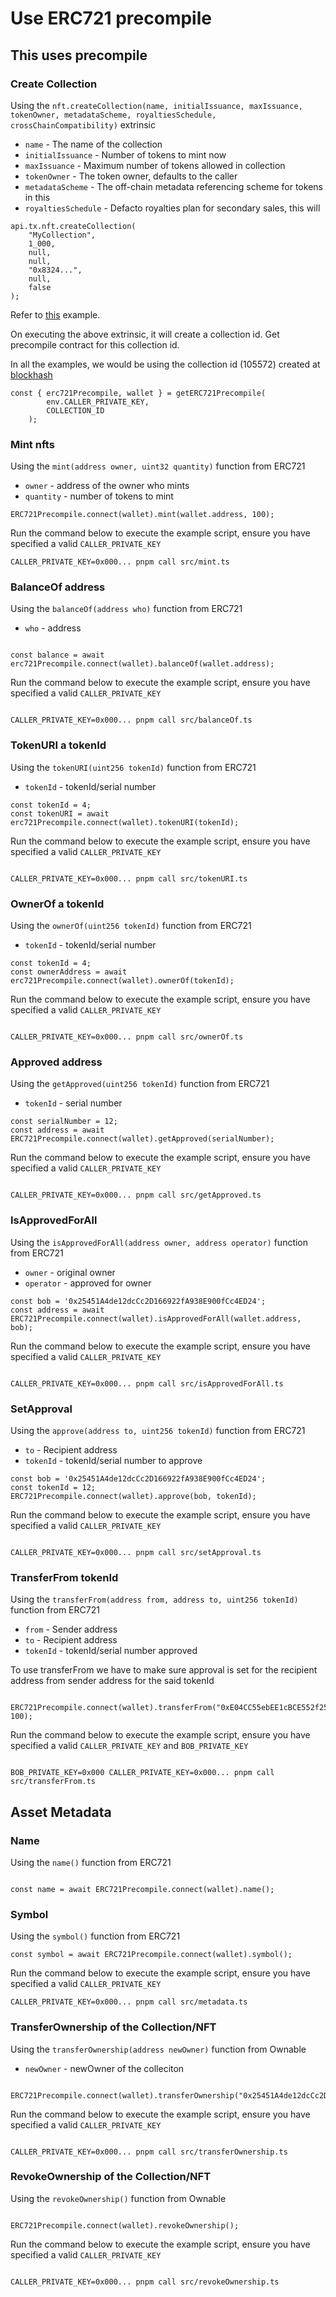 # Use ERC721 precompile

## This uses precompile

### Create Collection

Using the `nft.createCollection(name, initialIssuance, maxIssuance, tokenOwner, metadataScheme, royaltiesSchedule, crossChainCompatibility)` extrinsic

- `name` - The name of the collection
- `initialIssuance` - Number of tokens to mint now
- `maxIssuance` - Maximum number of tokens allowed in collection
- `tokenOwner` - The token owner, defaults to the caller
- `metadataScheme` - The off-chain metadata referencing scheme for tokens in this
- `royaltiesSchedule` - Defacto royalties plan for secondary sales, this will

```
api.tx.nft.createCollection(
    "MyCollection",
    1_000,
    null,
    null,
    "0x8324...",
    null,
    false
);
```

Refer to [this](https://github.com/futureversecom/trn-examples/blob/main/examples/substrate/use-nft/src/createCollection.ts) example.

On executing the above extrinsic, it will create a collection id.
Get precompile contract for this collection id.

In all the examples, we would be using the collection id (105572) created at [blockhash](https://portal.rootnet.cloud/?rpc=wss%3A%2F%2Fporcini.rootnet.app%2Farchive%2Fws#/explorer/query/0xf585b34a3e1b286058be39829bff1359b2934fba2b2fbf4fa5ec0d85789d4e93)

```
const { erc721Precompile, wallet } = getERC721Precompile(
        env.CALLER_PRIVATE_KEY,
        COLLECTION_ID
    );

```

### Mint nfts

Using the `mint(address owner, uint32 quantity)` function from ERC721

- `owner` - address of the owner who mints
- `quantity` - number of tokens to mint

```
ERC721Precompile.connect(wallet).mint(wallet.address, 100);
```

Run the command below to execute the example script, ensure you have specified a valid
`CALLER_PRIVATE_KEY`

```
CALLER_PRIVATE_KEY=0x000... pnpm call src/mint.ts
```

### BalanceOf address

Using the `balanceOf(address who)` function from ERC721

- `who` - address

```

const balance = await erc721Precompile.connect(wallet).balanceOf(wallet.address);

```

Run the command below to execute the example script, ensure you have specified a valid `CALLER_PRIVATE_KEY`

```

CALLER_PRIVATE_KEY=0x000... pnpm call src/balanceOf.ts

```

### TokenURI a tokenId

Using the `tokenURI(uint256 tokenId)` function from ERC721

- `tokenId` - tokenId/serial number

```
const tokenId = 4;
const tokenURI = await erc721Precompile.connect(wallet).tokenURI(tokenId);

```

Run the command below to execute the example script, ensure you have specified a valid `CALLER_PRIVATE_KEY`

```

CALLER_PRIVATE_KEY=0x000... pnpm call src/tokenURI.ts

```

### OwnerOf a tokenId

Using the `ownerOf(uint256 tokenId)` function from ERC721

- `tokenId` - tokenId/serial number

```
const tokenId = 4;
const ownerAddress = await erc721Precompile.connect(wallet).ownerOf(tokenId);

```

Run the command below to execute the example script, ensure you have specified a valid `CALLER_PRIVATE_KEY`

```

CALLER_PRIVATE_KEY=0x000... pnpm call src/ownerOf.ts

```

### Approved address

Using the `getApproved(uint256 tokenId)` function from ERC721

- `tokenId` - serial number

```
const serialNumber = 12;
const address = await ERC721Precompile.connect(wallet).getApproved(serialNumber);

```

Run the command below to execute the example script, ensure you have specified a valid `CALLER_PRIVATE_KEY`

```

CALLER_PRIVATE_KEY=0x000... pnpm call src/getApproved.ts

```

### IsApprovedForAll

Using the `isApprovedForAll(address owner, address operator)` function from ERC721

- `owner` - original owner
- `operator` - approved for owner

```
const bob = '0x25451A4de12dcCc2D166922fA938E900fCc4ED24';
const address = await ERC721Precompile.connect(wallet).isApprovedForAll(wallet.address, bob);

```

Run the command below to execute the example script, ensure you have specified a valid `CALLER_PRIVATE_KEY`

```

CALLER_PRIVATE_KEY=0x000... pnpm call src/isApprovedForAll.ts

```

### SetApproval

Using the `approve(address to, uint256 tokenId)` function from ERC721

- `to` - Recipient address
- `tokenId` - tokenId/serial number to approve

```
const bob = '0x25451A4de12dcCc2D166922fA938E900fCc4ED24';
const tokenId = 12;
ERC721Precompile.connect(wallet).approve(bob, tokenId);

```

Run the command below to execute the example script, ensure you have specified a valid `CALLER_PRIVATE_KEY`

```

CALLER_PRIVATE_KEY=0x000... pnpm call src/setApproval.ts

```

### TransferFrom tokenId

Using the `transferFrom(address from, address to, uint256 tokenId)` function from ERC721

- `from` - Sender address
- `to` - Recipient address
- `tokenId` - tokenId/serial number approved

To use transferFrom we have to make sure approval is set for the recipient address from sender address for the said tokenId

```

ERC721Precompile.connect(wallet).transferFrom("0xE04CC55ebEE1cBCE552f250e85c57B70B2E2625b","0x25451A4de12dcCc2D166922fA938E900fCc4ED24", 100);

```

Run the command below to execute the example script, ensure you have specified a valid `CALLER_PRIVATE_KEY` and `BOB_PRIVATE_KEY`

```

BOB_PRIVATE_KEY=0x000 CALLER_PRIVATE_KEY=0x000... pnpm call src/transferFrom.ts

```

## Asset Metadata

### Name

Using the `name()` function from ERC721

```

const name = await ERC721Precompile.connect(wallet).name();

```

### Symbol

Using the `symbol()` function from ERC721

```
const symbol = await ERC721Precompile.connect(wallet).symbol();
```

Run the command below to execute the example script, ensure you have specified a valid `CALLER_PRIVATE_KEY`

```
CALLER_PRIVATE_KEY=0x000... pnpm call src/metadata.ts
```

### TransferOwnership of the Collection/NFT

Using the `transferOwnership(address newOwner)` function from Ownable

- `newOwner` - newOwner of the colleciton

```

ERC721Precompile.connect(wallet).transferOwnership("0x25451A4de12dcCc2D166922fA938E900fCc4ED24");

```

Run the command below to execute the example script, ensure you have specified a valid `CALLER_PRIVATE_KEY`

```

CALLER_PRIVATE_KEY=0x000... pnpm call src/transferOwnership.ts

```

### RevokeOwnership of the Collection/NFT

Using the `revokeOwnership()` function from Ownable

```

ERC721Precompile.connect(wallet).revokeOwnership();

```

Run the command below to execute the example script, ensure you have specified a valid `CALLER_PRIVATE_KEY`

```

CALLER_PRIVATE_KEY=0x000... pnpm call src/revokeOwnership.ts

```
